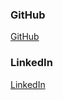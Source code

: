 ### GitHub
[GitHub](https://github.com/CosmicDisorder)
 
### LinkedIn
[LinkedIn](https://www.linkedin.com/in/cosmicdisorder/)